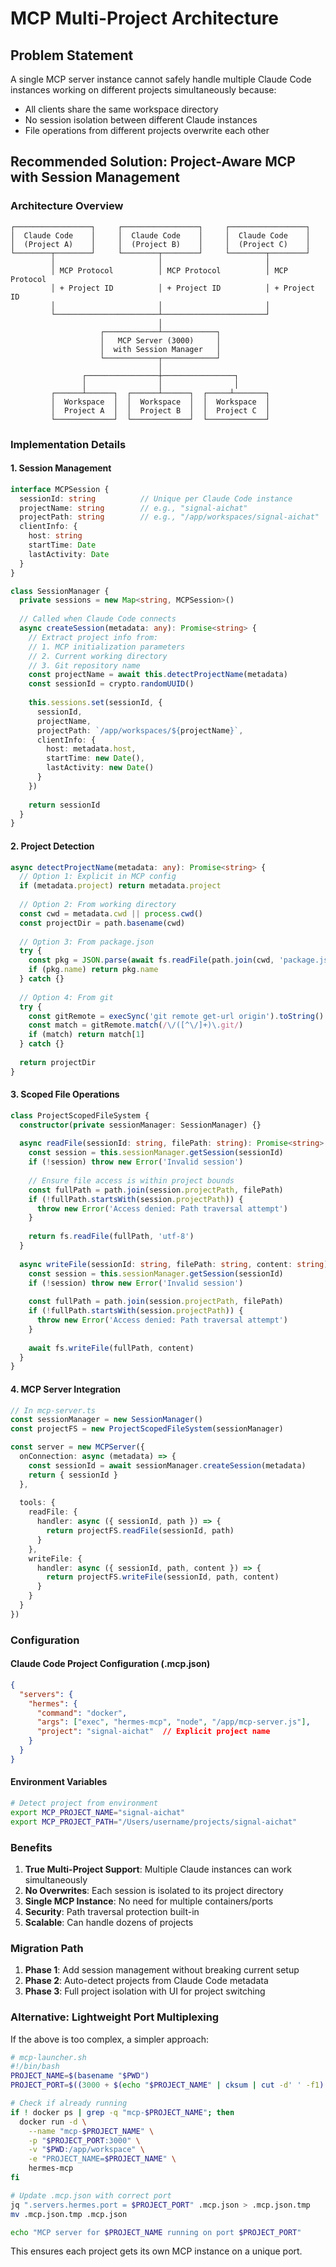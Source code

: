# MCP Multi-Project Architecture

## Problem Statement

A single MCP server instance cannot safely handle multiple Claude Code instances working on different projects simultaneously because:
- All clients share the same workspace directory
- No session isolation between different Claude instances
- File operations from different projects overwrite each other

## Recommended Solution: Project-Aware MCP with Session Management

### Architecture Overview

```
┌─────────────────┐     ┌─────────────────┐     ┌─────────────────┐
│  Claude Code    │     │  Claude Code    │     │  Claude Code    │
│  (Project A)    │     │  (Project B)    │     │  (Project C)    │
└────────┬────────┘     └────────┬────────┘     └────────┬────────┘
         │                       │                       │
         │ MCP Protocol          │ MCP Protocol          │ MCP Protocol
         │ + Project ID          │ + Project ID          │ + Project ID
         │                       │                       │
         └───────────────────────┴───────────────────────┘
                                 │
                    ┌────────────┴────────────┐
                    │   MCP Server (3000)     │
                    │  with Session Manager   │
                    └────────────┬────────────┘
                                 │
                ┌────────────────┼────────────────┐
                │                │                │
         ┌──────┴──────┐  ┌──────┴──────┐  ┌─────┴───────┐
         │  Workspace  │  │  Workspace  │  │  Workspace  │
         │  Project A  │  │  Project B  │  │  Project C  │
         └─────────────┘  └─────────────┘  └─────────────┘
```

### Implementation Details

#### 1. Session Management

```typescript
interface MCPSession {
  sessionId: string          // Unique per Claude Code instance
  projectName: string        // e.g., "signal-aichat"
  projectPath: string        // e.g., "/app/workspaces/signal-aichat"
  clientInfo: {
    host: string
    startTime: Date
    lastActivity: Date
  }
}

class SessionManager {
  private sessions = new Map<string, MCPSession>()
  
  // Called when Claude Code connects
  async createSession(metadata: any): Promise<string> {
    // Extract project info from:
    // 1. MCP initialization parameters
    // 2. Current working directory
    // 3. Git repository name
    const projectName = await this.detectProjectName(metadata)
    const sessionId = crypto.randomUUID()
    
    this.sessions.set(sessionId, {
      sessionId,
      projectName,
      projectPath: `/app/workspaces/${projectName}`,
      clientInfo: {
        host: metadata.host,
        startTime: new Date(),
        lastActivity: new Date()
      }
    })
    
    return sessionId
  }
}
```

#### 2. Project Detection

```typescript
async detectProjectName(metadata: any): Promise<string> {
  // Option 1: Explicit in MCP config
  if (metadata.project) return metadata.project
  
  // Option 2: From working directory
  const cwd = metadata.cwd || process.cwd()
  const projectDir = path.basename(cwd)
  
  // Option 3: From package.json
  try {
    const pkg = JSON.parse(await fs.readFile(path.join(cwd, 'package.json')))
    if (pkg.name) return pkg.name
  } catch {}
  
  // Option 4: From git
  try {
    const gitRemote = execSync('git remote get-url origin').toString()
    const match = gitRemote.match(/\/([^\/]+)\.git/)
    if (match) return match[1]
  } catch {}
  
  return projectDir
}
```

#### 3. Scoped File Operations

```typescript
class ProjectScopedFileSystem {
  constructor(private sessionManager: SessionManager) {}
  
  async readFile(sessionId: string, filePath: string): Promise<string> {
    const session = this.sessionManager.getSession(sessionId)
    if (!session) throw new Error('Invalid session')
    
    // Ensure file access is within project bounds
    const fullPath = path.join(session.projectPath, filePath)
    if (!fullPath.startsWith(session.projectPath)) {
      throw new Error('Access denied: Path traversal attempt')
    }
    
    return fs.readFile(fullPath, 'utf-8')
  }
  
  async writeFile(sessionId: string, filePath: string, content: string): Promise<void> {
    const session = this.sessionManager.getSession(sessionId)
    if (!session) throw new Error('Invalid session')
    
    const fullPath = path.join(session.projectPath, filePath)
    if (!fullPath.startsWith(session.projectPath)) {
      throw new Error('Access denied: Path traversal attempt')
    }
    
    await fs.writeFile(fullPath, content)
  }
}
```

#### 4. MCP Server Integration

```typescript
// In mcp-server.ts
const sessionManager = new SessionManager()
const projectFS = new ProjectScopedFileSystem(sessionManager)

const server = new MCPServer({
  onConnection: async (metadata) => {
    const sessionId = await sessionManager.createSession(metadata)
    return { sessionId }
  },
  
  tools: {
    readFile: {
      handler: async ({ sessionId, path }) => {
        return projectFS.readFile(sessionId, path)
      }
    },
    writeFile: {
      handler: async ({ sessionId, path, content }) => {
        return projectFS.writeFile(sessionId, path, content)
      }
    }
  }
})
```

### Configuration

#### Claude Code Project Configuration (.mcp.json)

```json
{
  "servers": {
    "hermes": {
      "command": "docker",
      "args": ["exec", "hermes-mcp", "node", "/app/mcp-server.js"],
      "project": "signal-aichat"  // Explicit project name
    }
  }
}
```

#### Environment Variables

```bash
# Detect project from environment
export MCP_PROJECT_NAME="signal-aichat"
export MCP_PROJECT_PATH="/Users/username/projects/signal-aichat"
```

### Benefits

1. **True Multi-Project Support**: Multiple Claude instances can work simultaneously
2. **No Overwrites**: Each session is isolated to its project directory
3. **Single MCP Instance**: No need for multiple containers/ports
4. **Security**: Path traversal protection built-in
5. **Scalable**: Can handle dozens of projects

### Migration Path

1. **Phase 1**: Add session management without breaking current setup
2. **Phase 2**: Auto-detect projects from Claude Code metadata
3. **Phase 3**: Full project isolation with UI for project switching

### Alternative: Lightweight Port Multiplexing

If the above is too complex, a simpler approach:

```bash
# mcp-launcher.sh
#!/bin/bash
PROJECT_NAME=$(basename "$PWD")
PROJECT_PORT=$((3000 + $(echo "$PROJECT_NAME" | cksum | cut -d' ' -f1) % 1000))

# Check if already running
if ! docker ps | grep -q "mcp-$PROJECT_NAME"; then
  docker run -d \
    --name "mcp-$PROJECT_NAME" \
    -p "$PROJECT_PORT:3000" \
    -v "$PWD:/app/workspace" \
    -e "PROJECT_NAME=$PROJECT_NAME" \
    hermes-mcp
fi

# Update .mcp.json with correct port
jq ".servers.hermes.port = $PROJECT_PORT" .mcp.json > .mcp.json.tmp
mv .mcp.json.tmp .mcp.json

echo "MCP server for $PROJECT_NAME running on port $PROJECT_PORT"
```

This ensures each project gets its own MCP instance on a unique port.